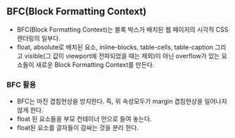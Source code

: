 ## BFC(Block Formatting Context)

- BFC(Block Formatting Context)는 블록 박스가 배치된 웹 페이지의 시각적 CSS 렌더링의 일부다.
- float, absolute로 배치된 요소, inline-blocks, table-cells, table-caption 그리고 visible(그 값이 viewport에 전파되었을 때는 제외)이 아닌 overflow가 있는 요소들이 새로운 Block Formatting Context를 만든다.

### BFC 활용

- BFC는 마진 겹침현상을 방지한다. 즉, 위 속성모두가 margin 겹침현상을 일어나지 않게 한다.
- float 된 요소들을 부모 컨테이너 안으로 들여 놓는다.
- float된 요소를 글자들이 감싸는 것을 분리 한다.
